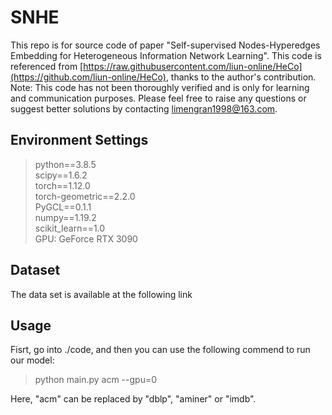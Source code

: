 # SNHE
This repo is for source code of paper "Self-supervised Nodes-Hyperedges Embedding for Heterogeneous Information Network Learning". This code is referenced from [https://raw.githubusercontent.com/liun-online/HeCo](https://github.com/liun-online/HeCo), thanks to the author's contribution.
Note: This code has not been thoroughly verified and is only for learning and communication purposes. Please feel free to raise any questions or suggest better solutions by contacting limengran1998@163.com.
## Environment Settings
> python==3.8.5 \
> scipy==1.6.2 \
> torch==1.12.0 \
> torch-geometric==2.2.0 \
> PyGCL==0.1.1 \
> numpy==1.19.2 \
> scikit_learn==1.0 \
GPU: GeForce RTX 3090 
## Dataset
The data set is available at the following link


## Usage
Fisrt, go into ./code, and then you can use the following commend to run our model: 
> python main.py acm --gpu=0

Here, "acm" can be replaced by "dblp", "aminer" or "imdb".


